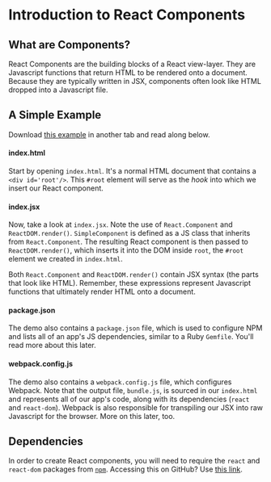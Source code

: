 # Introduction to React Components

## What are Components?

React Components are the building blocks of a React view-layer. They are
Javascript functions that return HTML to be rendered onto a document. Because
they are typically written in JSX, components often look like HTML dropped into
a Javascript file.

## A Simple Example

Download [this example][simple-component] in another tab and read along below.

#### index.html
Start by opening `index.html`. It's a normal HTML document that contains a `<div
id='root'/>`. This `#root` element will serve as the *hook* into which we insert
our React component.

#### index.jsx
Now, take a look at `index.jsx`. Note the use of `React.Component` and
`ReactDOM.render()`. `SimpleComponent` is defined as a JS class that inherits
from `React.Component`. The resulting React component is then passed to
`ReactDOM.render()`, which inserts it into the DOM inside `root`, the `#root`
element we created in `index.html`.

Both `React.Component` and `ReactDOM.render()` contain JSX syntax (the parts
that look like HTML). Remember, these expressions represent Javascript functions
that ultimately render HTML onto a document.

#### package.json
The demo also contains a `package.json` file, which is used to configure NPM and
lists all of an app's JS dependencies, similar to a Ruby `Gemfile`. You'll read
more about this later.

#### webpack.config.js
The demo also contains a `webpack.config.js` file, which configures Webpack.
Note that the output file, `bundle.js`, is sourced in our `index.html` and
represents all of our app's code, along with its dependencies (`react` and
`react-dom`). Webpack is also responsible for transpiling our JSX into raw
Javascript for the browser. More on this later, too.

## Dependencies

In order to create React components, you will need to require the `react` and
`react-dom` packages from [`npm`][npm].  Accessing this on GitHub? Use [this link][github-npm].

[simple-component]: https://assets.aaonline.io/fullstack/react/demos/simple_component.zip

[npm]: npm
[github-npm]: https://github.com/appacademy/curriculum/blob/master/react/readings/npm_configuration.md
